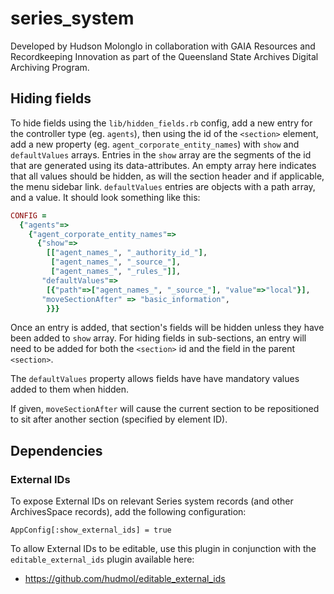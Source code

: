 
# series_system

Developed by Hudson Molonglo in collaboration with GAIA Resources and Recordkeeping Innovation
as part of the Queensland State Archives Digital Archiving Program.

## Hiding fields

To hide fields using the  `lib/hidden_fields.rb` config, add a new entry for the controller type (eg. `agents`), then using the id of the `<section>` element, add a new property (eg. `agent_corporate_entity_names`) with `show` and `defaultValues` arrays.
Entries in the `show` array are the segments of the id that are generated using its data-attributes. An empty array here indicates that all values should be hidden, as will the section header and if applicable, the menu sidebar link.
`defaultValues` entries are objects with a path array, and a value.
It should look something like this: 
```ruby
CONFIG =
  {"agents"=>
    {"agent_corporate_entity_names"=>
      {"show"=>
        [["agent_names_", "_authority_id_"],
         ["agent_names_", "_source_"],
         ["agent_names_", "_rules_"]],
       "defaultValues"=>
        [{"path"=>["agent_names_", "_source_"], "value"=>"local"}],
       "moveSectionAfter" => "basic_information",
        }}}

```
Once an entry is added, that section's fields will be hidden unless they have been added to `show` array.
For hiding fields in sub-sections, an entry will need to be added for both the `<section>` id and the field in the parent `<section>`.

The `defaultValues` property allows fields have have mandatory values added to them when hidden.

If given, `moveSectionAfter` will cause the current section to be
repositioned to sit after another section (specified by element ID).


## Dependencies

### External IDs

To expose External IDs on relevant Series system records (and other
ArchivesSpace records), add the following configuration:
```
AppConfig[:show_external_ids] = true
```

To allow External IDs to be editable, use this plugin in conjunction with the
`editable_external_ids` plugin available here:

* https://github.com/hudmol/editable_external_ids
